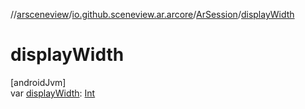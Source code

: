 //[arsceneview](../../../index.md)/[io.github.sceneview.ar.arcore](../index.md)/[ArSession](index.md)/[displayWidth](display-width.md)

# displayWidth

[androidJvm]\
var [displayWidth](display-width.md): [Int](https://kotlinlang.org/api/latest/jvm/stdlib/kotlin/-int/index.html)
